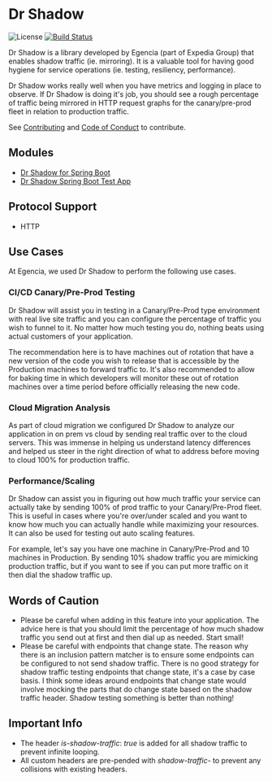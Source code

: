 # Dr Shadow 
![License](https://img.shields.io/hexpm/l/plug.svg)
[![Build Status](https://travis-ci.org/egencia/dr-shadow.svg?branch=master)](https://travis-ci.org/egencia/dr-shadow)

Dr Shadow is a library developed by Egencia (part of Expedia Group) that enables shadow traffic (ie. mirroring). It is a valuable tool for having good hygiene for service operations (ie. testing, resiliency, performance).

Dr Shadow works really well when you have metrics and logging in place to observe. If Dr Shadow is doing it's job, you should see a rough percentage of traffic being mirrored in HTTP request graphs for the canary/pre-prod fleet in relation to production traffic.

See [Contributing](CONTRIBUTING.md) and [Code of Conduct](CODE_OF_CONDUCT.md) to contribute.

## Modules
* [Dr Shadow for Spring Boot](dr-shadow-spring-boot/README.md)
* [Dr Shadow Spring Boot Test App](dr-shadow-spring-boot-test-app/README.md)

## Protocol Support
* HTTP

## Use Cases
At Egencia, we used Dr Shadow to perform the following use cases.
### CI/CD Canary/Pre-Prod Testing
Dr Shadow will assist you in testing in a Canary/Pre-Prod type environment with real live site traffic and you can configure the percentage of traffic you wish to funnel to it. No matter how much testing you do, nothing beats using actual customers of your application. 

The recommendation here is to have machines out of rotation that have a new version of the code you wish to release that is accessible by the Production machines to forward traffic to. It's also recommended to allow for baking time in which developers will monitor these out of rotation machines over a time period before officially releasing the new code.

### Cloud Migration Analysis
As part of cloud migration we configured Dr Shadow to analyze our application in on prem vs cloud by sending real traffic over to the cloud servers. This was immense in helping us understand latency differences and helped us steer in the right direction of what to address before moving to cloud 100% for production traffic. 

### Performance/Scaling
Dr Shadow can assist you in figuring out how much traffic your service can actually take by sending 100% of prod traffic to your Canary/Pre-Prod fleet. This is useful in cases where you're over/under scaled and you want to know how much you can actually handle while maximizing your resources. It can also be used for testing out auto scaling features.

For example, let's say you have one machine in Canary/Pre-Prod and 10 machines in Production. By sending 10% shadow traffic you are mimicking production traffic, but if you want to see if you can put more traffic on it then dial the shadow traffic up.

## Words of Caution
* Please be careful when adding in this feature into your application. The advice here is that you should limit the percentage of how much shadow traffic you send out at first and then dial up as needed. Start small! 
* Please be careful with endpoints that change state. The reason why there is an inclusion pattern matcher is to ensure some endpoints can be configured to not send shadow traffic. There is no good strategy for shadow traffic testing endpoints that change state, it's a case by case basis. I think some ideas around endpoints that change state would involve mocking the parts that do change state based on the shadow traffic header. Shadow testing something is better than nothing!

## Important Info
* The header *is-shadow-traffic*: *true* is added for all shadow traffic to prevent infinite looping.
* All custom headers are pre-pended with *shadow-traffic-* to prevent any collisions with existing headers.
